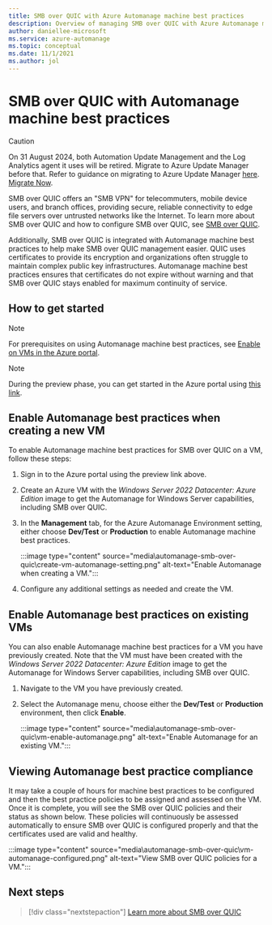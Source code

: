 ```yaml
---
title: SMB over QUIC with Azure Automanage machine best practices
description: Overview of managing SMB over QUIC with Azure Automanage machine best practices
author: daniellee-microsoft
ms.service: azure-automanage
ms.topic: conceptual
ms.date: 11/1/2021
ms.author: jol
---
```


# SMB over QUIC with Automanage machine best practices

> [!CAUTION]
> On 31 August 2024, both Automation Update Management and the Log Analytics agent it uses will be retired. Migrate to Azure Update Manager before that. Refer to guidance on migrating to Azure Update Manager [here](/azure/update-manager/guidance-migration-automation-update-management-azure-update-manager?WT.mc_id=Portal-Microsoft_Azure_Automation). [Migrate Now](https://portal.azure.com/).

SMB over QUIC offers an "SMB VPN" for telecommuters, mobile device users, and branch offices, providing secure, reliable connectivity to edge file servers over untrusted networks like the Internet. To learn more about SMB over QUIC and how to configure SMB over QUIC, see [SMB over QUIC](/windows-server/storage/file-server/smb-over-quic).

Additionally, SMB over QUIC is integrated with Automanage machine best practices to help make SMB over QUIC management easier. QUIC uses certificates to provide its encryption and organizations often struggle to maintain complex public key infrastructures. Automanage machine best practices ensures that certificates do not expire without warning and that SMB over QUIC stays enabled for maximum continuity of service.

## How to get started

> [!NOTE]
> For prerequisites on using Automanage machine best practices, see [Enable on VMs in the Azure portal](quick-create-virtual-machines-portal.md).

> [!NOTE]
> During the preview phase, you can get started in the Azure portal using [this link](https://aka.ms/automanage-ws-portal-preview).

## Enable Automanage best practices when creating a new VM

To enable Automanage machine best practices for SMB over QUIC on a VM, follow these steps:

1. Sign in to the Azure portal using the preview link above.

2. Create an Azure VM with the _Windows Server 2022 Datacenter: Azure Edition_ image to get the Automanage for Windows Server capabilities, including SMB over QUIC.

3. In the **Management** tab, for the Azure Automanage Environment setting, either choose **Dev/Test** or **Production** to enable Automanage machine best practices.

    :::image type="content" source="media\automanage-smb-over-quic\create-vm-automanage-setting.png" alt-text="Enable Automanage when creating a VM.":::

4. Configure any additional settings as needed and create the VM.

## Enable Automanage best practices on existing VMs

You can also enable Automanage machine best practices for a VM you have previously created. Note that the VM must have been created with the _Windows Server 2022 Datacenter: Azure Edition_ image to get the Automanage for Windows Server capabilities, including SMB over QUIC.

1. Navigate to the VM you have previously created.
2. Select the Automanage menu, choose either the **Dev/Test** or **Production** environment, then click **Enable**.

    :::image type="content" source="media\automanage-smb-over-quic\vm-enable-automanage.png" alt-text="Enable Automanage for an existing VM.":::

## Viewing Automanage best practice compliance

It may take a couple of hours for machine best practices to be configured and then the best practice policies to be assigned and assessed on the VM. Once it is complete, you will see the SMB over QUIC policies and their status as shown below. These policies will continuously be assessed automatically to ensure SMB over QUIC is configured properly and that the certificates used are valid and healthy.

:::image type="content" source="media\automanage-smb-over-quic\vm-automanage-configured.png" alt-text="View SMB over QUIC policies for a VM.":::

## Next steps

> [!div class="nextstepaction"]
> [Learn more about SMB over QUIC](/windows-server/storage/file-server/smb-over-quic)

